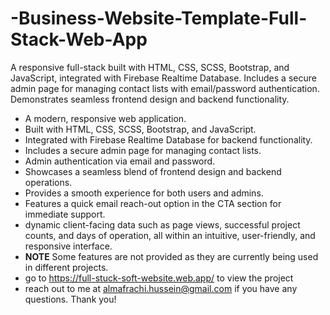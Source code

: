 # -Business-Website-Template-Full-Stack-Web-App
A responsive full-stack built with HTML, CSS, SCSS, Bootstrap, and JavaScript, integrated with Firebase Realtime Database. Includes a secure admin page for managing contact lists with email/password authentication. Demonstrates seamless frontend design and backend functionality.

- A modern, responsive web application.
- Built with HTML, CSS, SCSS, Bootstrap, and JavaScript.
- Integrated with Firebase Realtime Database for backend functionality.
- Includes a secure admin page for managing contact lists.
- Admin authentication via email and password.
- Showcases a seamless blend of frontend design and backend operations.
- Provides a smooth experience for both users and admins.
- Features a quick email reach-out option in the CTA section for immediate support.
- dynamic client-facing data such as page views, successful project counts, and days of operation, all within an intuitive, user-friendly, and responsive interface.
- **NOTE** Some features are not provided as they are currently being used in different projects.
- go to https://full-stuck-soft-website.web.app/ to view the project
- reach out to me at almafrachi.hussein@gmail.com if you have any questions. Thank you!
